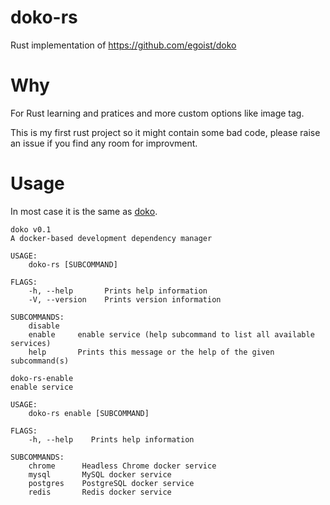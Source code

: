 # doko-rs

Rust implementation of https://github.com/egoist/doko

# Why

For Rust learning and pratices and more custom options like image tag.

This is my first rust project so it might contain some bad code, please raise an issue if you find any room for improvment.

# Usage

In most case it is the same as [doko](https://github.com/egoist/doko).

```plain
doko v0.1
A docker-based development dependency manager

USAGE:
    doko-rs [SUBCOMMAND]

FLAGS:
    -h, --help       Prints help information
    -V, --version    Prints version information

SUBCOMMANDS:
    disable
    enable     enable service (help subcommand to list all available services)
    help       Prints this message or the help of the given subcommand(s)
```

```plain
doko-rs-enable
enable service

USAGE:
    doko-rs enable [SUBCOMMAND]

FLAGS:
    -h, --help    Prints help information

SUBCOMMANDS:
    chrome      Headless Chrome docker service
    mysql       MySQL docker service
    postgres    PostgreSQL docker service
    redis       Redis docker service
```
